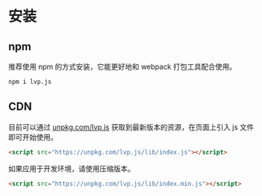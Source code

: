 # 安装

## npm

推荐使用 npm 的方式安装，它能更好地和 webpack 打包工具配合使用。

```bash
npm i lvp.js
```

## CDN

目前可以通过 [unpkg.com/lvp.js](https://unpkg.com/browse/lvp.js@last/) 获取到最新版本的资源，在页面上引入 js 文件即可开始使用。

```html
<script src="https://unpkg.com/lvp.js/lib/index.js"></script>
```

如果应用于开发环境，请使用压缩版本。

```html
<script src="https://unpkg.com/lvp.js/lib/index.min.js"></script>
```
